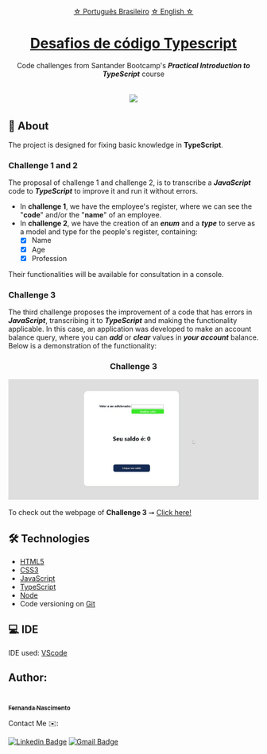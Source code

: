  <p align="center">
    <a href="https://github.com/Fernanda1701/desafios-de-codigo-typescript/blob/main/README.md">☆ Português Brasileiro</a>
    <a href="https://github.com/Fernanda1701/desafios-de-codigo-typescript/blob/main/README.eng.md">☆ English ☆</a> 
</p>


<h1 align="center">
    <a href="https://fernanda1701.github.io/desafios-de-codigo-typescript/">Desafios de código Typescript</a>
</h1>
<p align="center">Code challenges from Santander Bootcamp's <b><i>Practical Introduction to TypeScript</b></i> course</p>

<h2 align="center">
<img src="https://img.shields.io/static/v1?label=Status:&message=Complete ✅&color=32CD32&style=for-the-badge&logo=ghost"/>
</h2>


## 💎 About

The project is designed for fixing basic knowledge in <b>TypeScript</b>.

<h3>Challenge 1 and 2</h3>

The proposal of challenge 1 and challenge 2, is to transcribe a <b><i>JavaScript</b></i> code to <b><i>TypeScript</b></i> to improve it and run it without errors.
- In <b>challenge 1</b>, we have the employee's register, where we can see the "<b>code</b>" and/or the "<b>name</b>" of an employee.
- In <b>challenge 2</b>, we have the creation of an <b><i>enum</b></i> and a <b><i>type</b></i> to serve as a model and type for the people's register, containing:
  - [x] Name
  - [x] Age
  - [x] Profession
  
Their functionalities will be available for consultation in a console.

<h3>Challenge 3</h3>

The third challenge proposes the improvement of a code that has errors in <b><i>JavaScript</b></i>, transcribing it to <b><i>TypeScript</b></i> and making the functionality applicable. 
In this case, an application was developed to make an account balance query, where you can <b><i>add</b></i> or <b><i>clear</b></i> values in <b><i>your account</b></i> balance. 
Below is a demonstration of the functionality:

<h3 align="center">Challenge 3</h3>

<p align="center">
  <img alt="Challenge 3" title="desafio3" src="./README/desafio3.gif" />
</p>


<p>To check out the webpage of <b>Challenge 3</b> ➞ <a href="https://fernanda1701.github.io/desafios-de-codigo-typescript/">Click here!</a></p>

## 🛠 Technologies
 
- [HTML5](https://developer.mozilla.org/en-US/docs/Glossary/HTML5)
- [CSS3](https://devdocs.io/css/)
- [JavaScript](https://developer.mozilla.org/pt-BR/docs/Web/JavaScript)
- [TypeScript](https://www.typescriptlang.org/)
- [Node](https://nodejs.org/en/)
- Code versioning on [Git](https://git-scm.com/)

## 💻 IDE

IDE used: [VScode](https://code.visualstudio.com/)

## Author:

<a href="https://github.com/Fernanda1701">
 <img style="border-radius: 50%;" src="https://avatars.githubusercontent.com/Fernanda1701" width="80px;" alt=""/>
 <br />
 <sub><b>Fernanda Nascimento</b></sub></a> <a href="https://github.com/Fernanda1701"></a>

Contact Me ✉️:

[![Linkedin Badge](https://img.shields.io/badge/-Fernanda-blue??style=plastic&logo=Linkedin&logoColor=white&link=https://www.linkedin.com/in/fnasci/)](https://www.linkedin.com/in/fnasci/)
[![Gmail Badge](https://img.shields.io/badge/-fnasci.1701@gmail.com-c14438?style=plastic&logo=Gmail&logoColor=white&link=mailto:fnasci.1701@gmail.com)](mailto:fnasci.1701@gmail.com)
